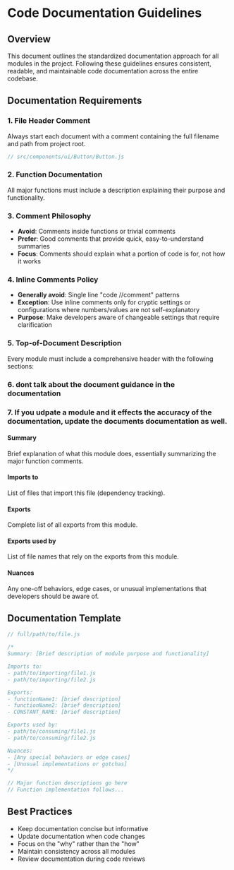 # Code Documentation Guidelines

## Overview

This document outlines the standardized documentation approach for all modules in the project. Following these guidelines ensures consistent, readable, and maintainable code documentation across the entire codebase.

## Documentation Requirements

### 1. File Header Comment

Always start each document with a comment containing the full filename and path from project root.

```javascript
// src/components/ui/Button/Button.js
```

### 2. Function Documentation

All major functions must include a description explaining their purpose and functionality.

### 3. Comment Philosophy

- **Avoid**: Comments inside functions or trivial comments
- **Prefer**: Good comments that provide quick, easy-to-understand summaries
- **Focus**: Comments should explain what a portion of code is for, not how it works

### 4. Inline Comments Policy

- **Generally avoid**: Single line "code //comment" patterns
- **Exception**: Use inline comments only for cryptic settings or configurations where numbers/values are not self-explanatory
- **Purpose**: Make developers aware of changeable settings that require clarification

### 5. Top-of-Document Description

Every module must include a comprehensive header with the following sections:

### 6. dont talk about the document guidance in the documentation

### 7. If you udpate a module and it effects the accuracy of the documentation, update the documents documentation as well.

#### **Summary**

Brief explanation of what this module does, essentially summarizing the major function comments.

#### **Imports to**

List of files that import this file (dependency tracking).

#### **Exports**

Complete list of all exports from this module.

#### **Exports used by**

List of file names that rely on the exports from this module.

#### **Nuances**

Any one-off behaviors, edge cases, or unusual implementations that developers should be aware of.

## Documentation Template

```javascript
// full/path/to/file.js

/*
Summary: [Brief description of module purpose and functionality]

Imports to: 
- path/to/importing/file1.js
- path/to/importing/file2.js

Exports:
- functionName1: [brief description]
- functionName2: [brief description]
- CONSTANT_NAME: [brief description]

Exports used by:
- path/to/consuming/file1.js
- path/to/consuming/file2.js

Nuances:
- [Any special behaviors or edge cases]
- [Unusual implementations or gotchas]
*/

// Major function descriptions go here
// Function implementation follows...
```

## Best Practices

- Keep documentation concise but informative
- Update documentation when code changes
- Focus on the "why" rather than the "how"
- Maintain consistency across all modules
- Review documentation during code reviews
